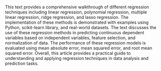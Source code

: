This text provides a comprehensive walkthrough of different regression techniques including linear regression, polynomial regression, multiple linear regression, ridge regression, and lasso regression. 
The implementation of these methods is demonstrated with examples using Python, scikit-learn library, and real-world datasets. The text discusses the use of these regression methods in predicting continuous dependent variables based on independent variables, feature selection, and normalization of data. 
The performance of these regression models is evaluated using mean absolute error, mean squared error, and root mean squared error. 
Overall, this article provides a practical guide to understanding and applying regression techniques in data analysis and prediction tasks.
